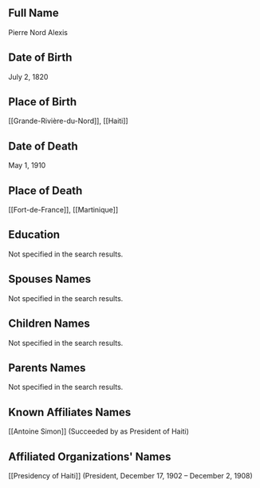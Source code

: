 ## Full Name
Pierre Nord Alexis

## Date of Birth
July 2, 1820

## Place of Birth
[[Grande-Rivière-du-Nord]], [[Haiti]]

## Date of Death
May 1, 1910

## Place of Death
[[Fort-de-France]], [[Martinique]]

## Education
Not specified in the search results.

## Spouses Names
Not specified in the search results.

## Children Names
Not specified in the search results.

## Parents Names
Not specified in the search results.

## Known Affiliates Names
[[Antoine Simon]] (Succeeded by as President of Haiti)

## Affiliated Organizations' Names
[[Presidency of Haiti]] (President, December 17, 1902 – December 2, 1908)